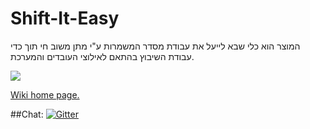 # Shift-It-Easy
המוצר הוא כלי שבא לייעל את עבודת מסדר המשמרות ע"י מתן משוב חי תוך כדי עבודת השיבוץ בהתאם לאילוצי העובדים והמערכת.

![](http://s13.postimg.org/9x36ucz2f/shift_it_easy2b.jpg)

[Wiki home page.](https://github.com/tzuria/Shift-It-Easy/wiki)

##Chat:
[![Gitter](https://badges.gitter.im/Join%20Chat.svg)](https://gitter.im/tzuria/Shift-It-Easy)
